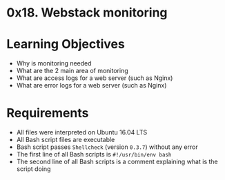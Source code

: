 # 0x18. Webstack monitoring
# Learning Objectives
* Why is monitoring needed
* What are the 2 main area of monitoring
* What are access logs for a web server (such as Nginx)
* What are error logs for a web server (such as Nginx)
# Requirements
* All files were interpreted on Ubuntu 16.04 LTS
* All Bash script files are executable
* Bash script passes ```Shellcheck``` (version ```0.3.7```) without any error
* The first line of all Bash scripts is ```#!/usr/bin/env bash```
* The second line of all Bash scripts is a comment explaining what is the script doing
